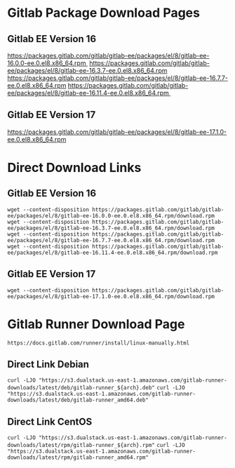 # Gitlab Package Download Pages

## Gitlab EE Version 16
https://packages.gitlab.com/gitlab/gitlab-ee/packages/el/8/gitlab-ee-16.0.0-ee.0.el8.x86_64.rpm 
https://packages.gitlab.com/gitlab/gitlab-ee/packages/el/8/gitlab-ee-16.3.7-ee.0.el8.x86_64.rpm
https://packages.gitlab.com/gitlab/gitlab-ee/packages/el/8/gitlab-ee-16.7.7-ee.0.el8.x86_64.rpm
https://packages.gitlab.com/gitlab/gitlab-ee/packages/el/8/gitlab-ee-16.11.4-ee.0.el8.x86_64.rpm 

## Gitlab EE Version 17
https://packages.gitlab.com/gitlab/gitlab-ee/packages/el/8/gitlab-ee-17.1.0-ee.0.el8.x86_64.rpm


# Direct Download Links
## Gitlab EE Version 16
`wget --content-disposition https://packages.gitlab.com/gitlab/gitlab-ee/packages/el/8/gitlab-ee-16.0.0-ee.0.el8.x86_64.rpm/download.rpm`
`wget --content-disposition https://packages.gitlab.com/gitlab/gitlab-ee/packages/el/8/gitlab-ee-16.3.7-ee.0.el8.x86_64.rpm/download.rpm`
`wget --content-disposition https://packages.gitlab.com/gitlab/gitlab-ee/packages/el/8/gitlab-ee-16.7.7-ee.0.el8.x86_64.rpm/download.rpm`
`wget --content-disposition https://packages.gitlab.com/gitlab/gitlab-ee/packages/el/8/gitlab-ee-16.11.4-ee.0.el8.x86_64.rpm/download.rpm`

## Gitlab EE Version 17
`wget --content-disposition https://packages.gitlab.com/gitlab/gitlab-ee/packages/el/8/gitlab-ee-17.1.0-ee.0.el8.x86_64.rpm/download.rpm`

# Gitlab Runner Download Page
`https://docs.gitlab.com/runner/install/linux-manually.html`

## Direct Link Debian
`curl -LJO "https://s3.dualstack.us-east-1.amazonaws.com/gitlab-runner-downloads/latest/deb/gitlab-runner_${arch}.deb"`
`curl -LJO "https://s3.dualstack.us-east-1.amazonaws.com/gitlab-runner-downloads/latest/deb/gitlab-runner_amd64.deb"`


## Direct Link CentOS
`curl -LJO "https://s3.dualstack.us-east-1.amazonaws.com/gitlab-runner-downloads/latest/rpm/gitlab-runner_${arch}.rpm"`
`curl -LJO "https://s3.dualstack.us-east-1.amazonaws.com/gitlab-runner-downloads/latest/rpm/gitlab-runner_amd64.rpm"`
